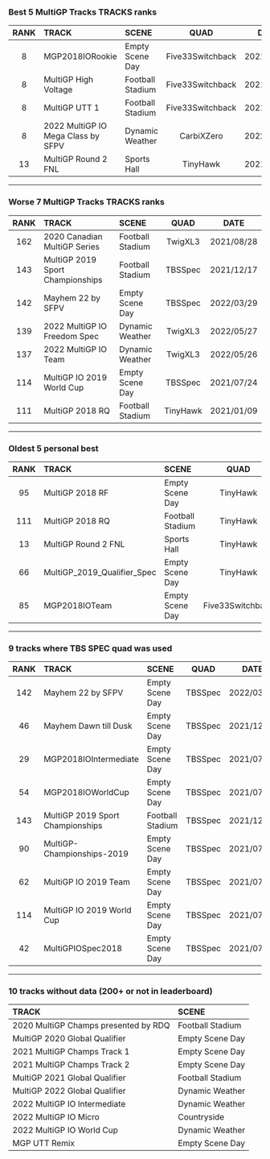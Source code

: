 ### Best 5 MultiGP Tracks TRACKS ranks
|RANK|TRACK|SCENE|QUAD|DATE|
|:---:|:---|:---|:---:|:---:|
|8|MGP2018IORookie|Empty Scene Day|Five33Switchback|2021/07/27|
|8|MultiGP High Voltage|Football Stadium|Five33Switchback|2021/09/05|
|8|MultiGP UTT 1|Football Stadium|Five33Switchback|2021/09/06|
|8|2022 MultiGP IO Mega Class by SFPV|Dynamic Weather|CarbiXZero|2022/06/03|
|13|MultiGP Round 2 FNL|Sports Hall|TinyHawk|2021/01/30|
---
### Worse 7 MultiGP Tracks TRACKS ranks
|RANK|TRACK|SCENE|QUAD|DATE|
|:---:|:---|:---|:---:|:---:|
|162|2020 Canadian MultiGP Series|Football Stadium|TwigXL3|2021/08/28|
|143|MultiGP 2019 Sport Championships|Football Stadium|TBSSpec|2021/12/17|
|142|Mayhem 22 by SFPV|Empty Scene Day|TBSSpec|2022/03/29|
|139|2022 MultiGP IO Freedom Spec|Dynamic Weather|TwigXL3|2022/05/27|
|137|2022 MultiGP IO Team|Dynamic Weather|TwigXL3|2022/05/26|
|114|MultiGP IO 2019 World Cup|Empty Scene Day|TBSSpec|2021/07/24|
|111|MultiGP 2018 RQ|Football Stadium|TinyHawk|2021/01/09|
---
### Oldest 5 personal best
|RANK|TRACK|SCENE|QUAD|DATE|
|:---:|:---|:---|:---:|:---:|
|95|MultiGP 2018 RF|Empty Scene Day|TinyHawk|2020/12/26|
|111|MultiGP 2018 RQ|Football Stadium|TinyHawk|2021/01/09|
|13|MultiGP Round 2 FNL|Sports Hall|TinyHawk|2021/01/30|
|66|MultiGP_2019_Qualifier_Spec|Empty Scene Day|TinyHawk|2021/02/08|
|85|MGP2018IOTeam|Empty Scene Day|Five33Switchback|2021/04/21|
---
### 9 tracks where TBS SPEC quad was used
|RANK|TRACK|SCENE|QUAD|DATE|
|:---:|:---|:---|:---:|:---:|
|142|Mayhem 22 by SFPV|Empty Scene Day|TBSSpec|2022/03/29|
|46|Mayhem Dawn till Dusk|Empty Scene Day|TBSSpec|2021/12/21|
|29|MGP2018IOIntermediate|Empty Scene Day|TBSSpec|2021/07/26|
|54|MGP2018IOWorldCup|Empty Scene Day|TBSSpec|2021/07/22|
|143|MultiGP 2019 Sport Championships|Football Stadium|TBSSpec|2021/12/17|
|90|MultiGP-Championships-2019|Empty Scene Day|TBSSpec|2021/07/24|
|62|MultiGP IO 2019 Team|Empty Scene Day|TBSSpec|2021/07/23|
|114|MultiGP IO 2019 World Cup|Empty Scene Day|TBSSpec|2021/07/24|
|42|MultiGPIOSpec2018|Empty Scene Day|TBSSpec|2021/07/24|
---
### 10 tracks without data (200+ or not in leaderboard)
|TRACK|SCENE|
|:---|:---|
|2020 MultiGP Champs presented by RDQ|Football Stadium|
|MultiGP 2020 Global Qualifier|Empty Scene Day|
|2021 MultiGP Champs Track 1|Empty Scene Day|
|2021 MultiGP Champs Track 2|Empty Scene Day|
|MultiGP 2021 Global Qualifier|Football Stadium|
|MultiGP 2022 Global Qualifier|Dynamic Weather|
|2022 MultiGP IO Intermediate|Dynamic Weather|
|2022 MultiGP IO Micro|Countryside|
|2022 MultiGP IO World Cup|Dynamic Weather|
|MGP UTT Remix|Empty Scene Day|
